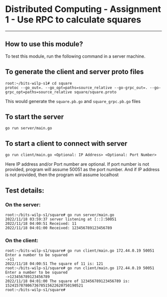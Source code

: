 # Distributed Computing - Assignment 1 - Use RPC to calculate squares
***
## How to use this module?
To test this module, run the following command in a server machine.

## To generate the client and server proto files
```shell
root:~/bits-wilp-s1# cd square
protoc --go_out=. --go_opt=paths=source_relative --go-grpc_out=. --go-grpc_opt=paths=source_relative square/square.proto
```
This would generate the `square.pb.go` and `square_grpc.pb.go` files

## To start the server
```shell
go run server/main.go
```

## To start a client to connect with server
```shell
go run client/main.go <Optional: IP Address> <Optional: Port Number>
```
Here IP address and/or Port number are optional. If port number is not provided, program will assume 50051 as the port number. And if IP address is not provided, then the program will assume localhost

## Test details:
### On the server:
```shell
root:~/bits-wilp-s1/square# go run server/main.go 
2022/11/18 03:59:37 server listening at [::]:50051
2022/11/18 04:00:51 Received: 11
2022/11/18 04:01:00 Received: 123456789123456789
```
### On the client:
```shell
root:~/bits-wilp-s1/square# go run client/main.go 172.44.0.19 50051
Enter a number to be squared
->11
2022/11/18 04:00:51 The square of 11 is: 121
root:~/bits-wilp-s1/square# go run client/main.go 172.44.0.19 50051
Enter a number to be squared
->123456789123456789
2022/11/18 04:01:00 The square of 123456789123456789 is: 15241578780673678515622620750190521
root:~/bits-wilp-s1/square# 
```
